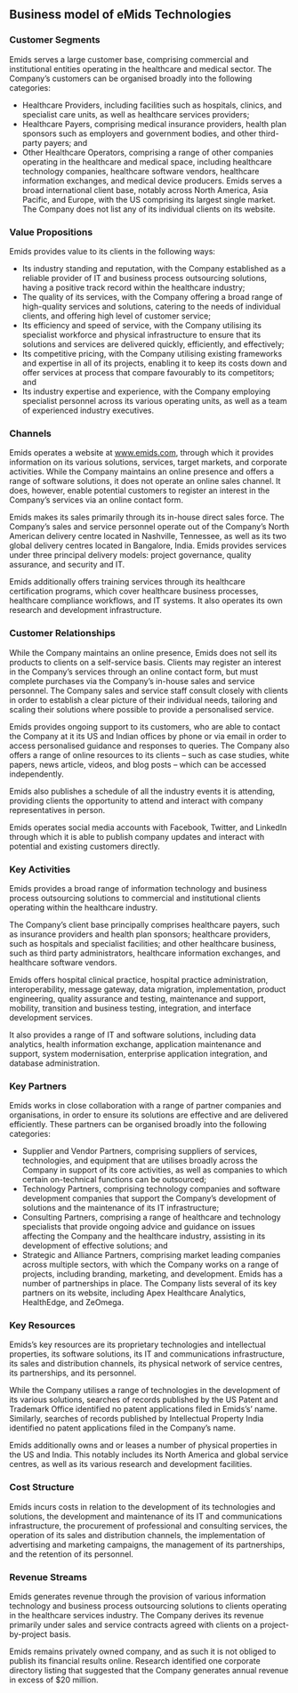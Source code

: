 Business model of eMids Technologies
------------------------------------

 ### Customer Segments

 Emids serves a large customer base, comprising commercial and institutional entities operating in the healthcare and medical sector. The Company’s customers can be organised broadly into the following categories:

  * Healthcare Providers, including facilities such as hospitals, clinics, and specialist care units, as well as healthcare services providers;
 * Healthcare Payers, comprising medical insurance providers, health plan sponsors such as employers and government bodies, and other third-party payers; and
 * Other Healthcare Operators, comprising a range of other companies operating in the healthcare and medical space, including healthcare technology companies, healthcare software vendors, healthcare information exchanges, and medical device producers.
  Emids serves a broad international client base, notably across North America, Asia Pacific, and Europe, with the US comprising its largest single market. The Company does not list any of its individual clients on its website.

 ### Value Propositions

 Emids provides value to its clients in the following ways:

  * Its industry standing and reputation, with the Company established as a reliable provider of IT and business process outsourcing solutions, having a positive track record within the healthcare industry;
 * The quality of its services, with the Company offering a broad range of high-quality services and solutions, catering to the needs of individual clients, and offering high level of customer service;
 * Its efficiency and speed of service, with the Company utilising its specialist workforce and physical infrastructure to ensure that its solutions and services are delivered quickly, efficiently, and effectively;
 * Its competitive pricing, with the Company utilising existing frameworks and expertise in all of its projects, enabling it to keep its costs down and offer services at process that compare favourably to its competitors; and
 * Its industry expertise and experience, with the Company employing specialist personnel across its various operating units, as well as a team of experienced industry executives.
  ### Channels

 Emids operates a website at www.emids.com, through which it provides information on its various solutions, services, target markets, and corporate activities. While the Company maintains an online presence and offers a range of software solutions, it does not operate an online sales channel. It does, however, enable potential customers to register an interest in the Company’s services via an online contact form.

 Emids makes its sales primarily through its in-house direct sales force. The Company’s sales and service personnel operate out of the Company’s North American delivery centre located in Nashville, Tennessee, as well as its two global delivery centres located in Bangalore, India. Emids provides services under three principal delivery models: project governance, quality assurance, and security and IT.

 Emids additionally offers training services through its healthcare certification programs, which cover healthcare business processes, healthcare compliance workflows, and IT systems. It also operates its own research and development infrastructure.

 ### Customer Relationships

 While the Company maintains an online presence, Emids does not sell its products to clients on a self-service basis. Clients may register an interest in the Company’s services through an online contact form, but must complete purchases via the Company’s in-house sales and service personnel. The Company sales and service staff consult closely with clients in order to establish a clear picture of their individual needs, tailoring and scaling their solutions where possible to provide a personalised service.

 Emids provides ongoing support to its customers, who are able to contact the Company at it its US and Indian offices by phone or via email in order to access personalised guidance and responses to queries. The Company also offers a range of online resources to its clients – such as case studies, white papers, news article, videos, and blog posts – which can be accessed independently.

 Emids also publishes a schedule of all the industry events it is attending, providing clients the opportunity to attend and interact with company representatives in person.

 Emids operates social media accounts with Facebook, Twitter, and LinkedIn through which it is able to publish company updates and interact with potential and existing customers directly.

 ### Key Activities

 Emids provides a broad range of information technology and business process outsourcing solutions to commercial and institutional clients operating within the healthcare industry.

 The Company’s client base principally comprises healthcare payers, such as insurance providers and health plan sponsors; healthcare providers, such as hospitals and specialist facilities; and other healthcare business, such as third party administrators, healthcare information exchanges, and healthcare software vendors.

 Emids offers hospital clinical practice, hospital practice administration, interoperability, message gateway, data migration, implementation, product engineering, quality assurance and testing, maintenance and support, mobility, transition and business testing, integration, and interface development services.

 It also provides a range of IT and software solutions, including data analytics, health information exchange, application maintenance and support, system modernisation, enterprise application integration, and database administration.

 ### Key Partners

 Emids works in close collaboration with a range of partner companies and organisations, in order to ensure its solutions are effective and are delivered efficiently. These partners can be organised broadly into the following categories:

  * Supplier and Vendor Partners, comprising suppliers of services, technologies, and equipment that are utilises broadly across the Company in support of its core activities, as well as companies to which certain on-technical functions can be outsourced;
 * Technology Partners, comprising technology companies and software development companies that support the Company’s development of solutions and the maintenance of its IT infrastructure;
 * Consulting Partners, comprising a range of healthcare and technology specialists that provide ongoing advice and guidance on issues affecting the Company and the healthcare industry, assisting in its development of effective solutions; and
 * Strategic and Alliance Partners, comprising market leading companies across multiple sectors, with which the Company works on a range of projects, including branding, marketing, and development.
  Emids has a number of partnerships in place. The Company lists several of its key partners on its website, including Apex Healthcare Analytics, HealthEdge, and ZeOmega.

 ### Key Resources

 Emids’s key resources are its proprietary technologies and intellectual properties, its software solutions, its IT and communications infrastructure, its sales and distribution channels, its physical network of service centres, its partnerships, and its personnel.

 While the Company utilises a range of technologies in the development of its various solutions, searches of records published by the US Patent and Trademark Office identified no patent applications filed in Emids’s’ name. Similarly, searches of records published by Intellectual Property India identified no patent applications filed in the Company’s name.

 Emids additionally owns and or leases a number of physical properties in the US and India. This notably includes its North America and global service centres, as well as its various research and development facilities.

 ### Cost Structure

 Emids incurs costs in relation to the development of its technologies and solutions, the development and maintenance of its IT and communications infrastructure, the procurement of professional and consulting services, the operation of its sales and distribution channels, the implementation of advertising and marketing campaigns, the management of its partnerships, and the retention of its personnel.

 ### Revenue Streams

 Emids generates revenue through the provision of various information technology and business process outsourcing solutions to clients operating in the healthcare services industry. The Company derives its revenue primarily under sales and service contracts agreed with clients on a project-by-project basis.

 Emids remains privately owned company, and as such it is not obliged to publish its financial results online. Research identified one corporate directory listing that suggested that the Company generates annual revenue in excess of $20 million.